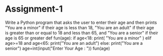 # Assignment-1
Write a Python program that asks the user to enter their age and then prints "You are a minor" if their age is less than 18, "You are an adult" if their age is greater than or equal to 18 and less than 65, and "You are a senior" if their age is 65 or greater
def fun(age):
    if age<18:
        print( "You are a minor" )
    elif age>=18 and age<65:
        print("You are an adult")
    else:
        print("You are a senior")
age=int(input("Enter Your Age : "))
fun(age)

